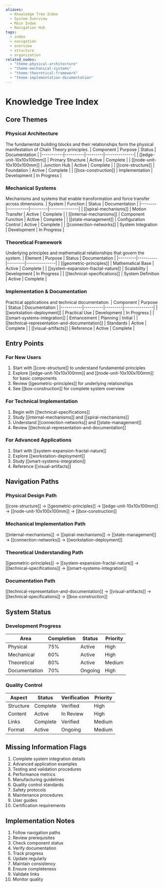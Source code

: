 ```yaml
---
aliases:
  - Knowledge Tree Index
  - System Overview
  - Main Index
  - Navigation Hub
tags:
  - index
  - navigation
  - overview
  - structure
  - organization
related_nodes:
  - "theme-physical-architecture"
  - "theme-mechanical-systems"
  - "theme-theoretical-framework"
  - "theme-implementation-documentation"
---
```

# Knowledge Tree Index

## Core Themes

### Physical Architecture
The fundamental building blocks and their relationships form the physical manifestation of Chain Theory principles.
| Component | Purpose | Status | Documentation |
|-----------|----------|---------|---------------|
| [[edge-unit-10x10x100mm]] | Primary Structure | Active | Complete |
| [[node-unit-10x100x100mm]] | Junction Hub | Active | Complete |
| [[core-structure]] | Foundation | Active | Complete |
| [[box-construction]] | Implementation | Development | In Progress |

### Mechanical Systems
Mechanisms and systems that enable transformation and force transfer across dimensions.
| System | Function | Status | Documentation |
|--------|-----------|---------|---------------|
| [[spiral-mechanisms]] | Motion Transfer | Active | Complete |
| [[internal-mechanisms]] | Component Function | Active | Complete |
| [[state-management]] | Configuration Control | Active | Complete |
| [[connection-networks]] | System Integration | Development | In Progress |

### Theoretical Framework
Underlying principles and mathematical relationships that govern the system.
| Element | Purpose | Status | Documentation |
|---------|----------|---------|---------------|
| [[geometric-principles]] | Mathematical Base | Active | Complete |
| [[system-expansion-fractal-nature]] | Scalability | Development | In Progress |
| [[technical-specifications]] | System Definition | Active | Complete |

### Implementation & Documentation
Practical applications and technical documentation.
| Component | Purpose | Status | Documentation |
|-----------|----------|---------|---------------|
| [[workstation-deployment]] | Practical Use | Development | In Progress |
| [[smart-systems-integration]] | Enhancement | Planning | Initial |
| [[technical-representation-and-documentation]] | Standards | Active | Complete |
| [[visual-artifacts]] | Reference | Active | Complete |

## Entry Points

### For New Users
1. Start with [[core-structure]] to understand fundamental principles
2. Explore [[edge-unit-10x10x100mm]] and [[node-unit-10x100x100mm]] for basic components
3. Review [[geometric-principles]] for underlying relationships
4. See [[box-construction]] for complete system overview

### For Technical Implementation
1. Begin with [[technical-specifications]]
2. Study [[internal-mechanisms]] and [[spiral-mechanisms]]
3. Understand [[connection-networks]] and [[state-management]]
4. Review [[technical-representation-and-documentation]]

### For Advanced Applications
1. Start with [[system-expansion-fractal-nature]]
2. Explore [[workstation-deployment]]
3. Study [[smart-systems-integration]]
4. Reference [[visual-artifacts]]

## Navigation Paths

### Physical Design Path
[[core-structure]] → [[geometric-principles]] → [[edge-unit-10x10x100mm]] → [[node-unit-10x100x100mm]] → [[box-construction]]

### Mechanical Implementation Path
[[internal-mechanisms]] → [[spiral-mechanisms]] → [[state-management]] → [[connection-networks]] → [[workstation-deployment]]

### Theoretical Understanding Path
[[geometric-principles]] → [[system-expansion-fractal-nature]] → [[technical-specifications]] → [[smart-systems-integration]]

### Documentation Path
[[technical-representation-and-documentation]] → [[visual-artifacts]] → [[technical-specifications]] → [[box-construction]]

## System Status

### Development Progress
| Area | Completion | Status | Priority |
|------|------------|---------|----------|
| Physical | 75% | Active | High |
| Mechanical | 60% | Active | High |
| Theoretical | 80% | Active | Medium |
| Documentation | 70% | Ongoing | High |

### Quality Control
| Aspect | Status | Verification | Priority |
|---------|---------|--------------|----------|
| Structure | Complete | Verified | High |
| Content | Active | In Review | High |
| Links | Complete | Verified | Medium |
| Format | Active | Ongoing | Medium |

## Missing Information Flags
1. Complete system integration details
2. Advanced application examples
3. Testing and validation procedures
4. Performance metrics
5. Manufacturing guidelines
6. Quality control standards
7. Safety protocols
8. Maintenance procedures
9. User guides
10. Certification requirements

## Implementation Notes
1. Follow navigation paths
2. Review prerequisites
3. Check component status
4. Verify documentation
5. Track progress
6. Update regularly
7. Maintain consistency
8. Ensure completeness
9. Validate links
10. Monitor quality